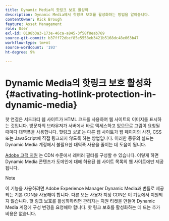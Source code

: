 ```yaml
---
title: Dynamic Media의 핫링크 보호 활성화
description: Dynamic Media에서 핫링크 보호를 활성화하는 방법을 알아봅니다.
contentOwner: Rick Brough
feature: Asset Management
role: User
exl-id: 0198b3a3-173e-46ca-a845-3f58f8eab769
source-git-commit: b37ff72dbcf85e5558eb3421b5168dc48e063b47
workflow-type: tm+mt
source-wordcount: '193'
ht-degree: 9%

---
```


# Dynamic Media의 핫링크 보호 활성화 {#activating-hotlink-protection-in-dynamic-media}

핫 연결은 서드파티 웹 사이트가 HTML 코드를 사용하여 웹 사이트의 이미지를 표시하는 것입니다. 방문자의 브라우저가 서버에서 바로 액세스하고 있으므로 그림이 요청될 때마다 대역폭을 사용합니다. 핫링크 *보호* 는 다른 웹 사이트가 웹 페이지의 사진, CSS 또는 JavaScript에 직접 링크되지 않도록 하는 방법입니다. 이러한 종류의 실드는 Dynamic Media 계정에서 불필요한 대역폭 사용을 줄이는 데 도움이 됩니다.

[Adobe 고객 지원](https://experienceleague.adobe.com/?support-solution=Experience+Manager#home) 는 CDN 수준에서 레퍼러 필터를 구성할 수 있습니다. 이렇게 하면 Dynamic Media 콘텐츠가 도메인에 대해 허용된 웹 사이트 목록의 웹 사이트에만 제공됩니다.

>[!NOTE]
>
>이 기능을 사용하려면 Adobe Experience Manager Dynamic Media과 번들로 제공되는 기본 CDN을 사용해야 합니다. 다른 모든 사용자 지정 CDN은 이 기능에서 지원되지 않습니다. 핫 링크 보호를 활성화하려면 관리자는 지원 티켓을 만들어 Dynamic Media 계정에 구성 변경을 요청해야 합니다. 핫 링크 보호를 활성화하는 데 드는 추가 비용은 없습니다.
